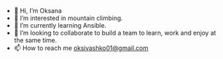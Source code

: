 - 👋 Hi, I’m Oksana
- 👀 I’m interested in mountain climbing.
- 🌱 I’m currently learning Ansible.
- 💞️ I’m looking to collaborate to build a team to learn, work and enjoy at the same time.
- 📫 How to reach me oksivashko01@gmail.com

<!---
oksanaivashko/oksanaivashko is a ✨ special ✨ repository because its `README.md` (this file) appears on your GitHub profile.
You can click the Preview link to take a look at your changes.
--->
